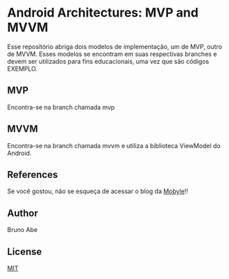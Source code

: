 # Android Architectures: MVP and MVVM 
Esse repositório abriga dois modelos de implementação, um de MVP, outro de MVVM. 
Esses modelos se encontram em suas respectivas branches e devem ser utilizados para fins
educacionais, uma vez que são códigos EXEMPLO.

## MVP
Encontra-se na branch chamada mvp

## MVVM
Encontra-se na branch chamada mvvm e utiliza a biblioteca ViewModel do Android.

## References
Se você gostou, não se esqueça de acessar o blog da [Mobyle](https://mobyleofficial.medium.com/)!!

## Author
Bruno Abe

## License
[MIT](https://choosealicense.com/licenses/mit/)
